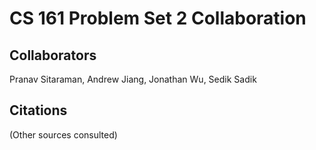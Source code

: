 CS 161 Problem Set 2 Collaboration
==================================

Collaborators
-------------
Pranav Sitaraman, Andrew Jiang, Jonathan Wu, Sedik Sadik

Citations
---------
(Other sources consulted)
